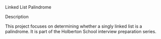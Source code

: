 Linked List Palindrome

Description

This project focuses on determining whether a singly linked list is a palindrome.
It is part of the Holberton School interview preparation series.